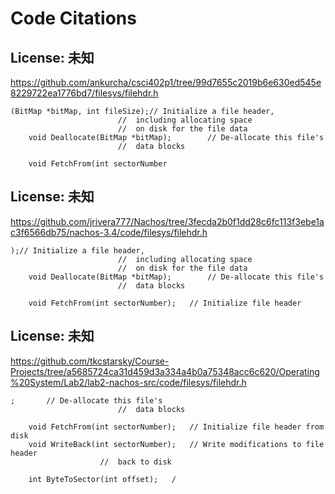 # Code Citations

## License: 未知
https://github.com/ankurcha/csci402p1/tree/99d7655c2019b6e630ed545e8229722ea1776bd7/filesys/filehdr.h

```
(BitMap *bitMap, int fileSize);// Initialize a file header, 
						//  including allocating space 
						//  on disk for the file data
    void Deallocate(BitMap *bitMap);  		// De-allocate this file's 
						//  data blocks

    void FetchFrom(int sectorNumber
```


## License: 未知
https://github.com/jrivera777/Nachos/tree/3fecda2b0f1dd28c6fc113f3ebe1ac3f6566db75/nachos-3.4/code/filesys/filehdr.h

```
);// Initialize a file header, 
						//  including allocating space 
						//  on disk for the file data
    void Deallocate(BitMap *bitMap);  		// De-allocate this file's 
						//  data blocks

    void FetchFrom(int sectorNumber); 	// Initialize file header
```


## License: 未知
https://github.com/tkcstarsky/Course-Projects/tree/a5685724ca31d459d3a334a4b0a75348acc6c620/Operating%20System/Lab2/lab2-nachos-src/code/filesys/filehdr.h

```
;  		// De-allocate this file's 
						//  data blocks

    void FetchFrom(int sectorNumber); 	// Initialize file header from disk
    void WriteBack(int sectorNumber); 	// Write modifications to file header
					//  back to disk

    int ByteToSector(int offset);	/
```

